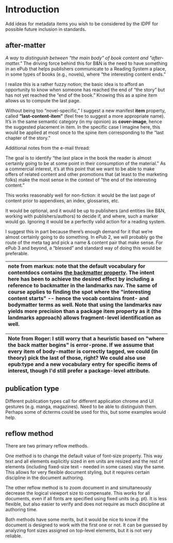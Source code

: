 # Introduction #

Add ideas for metadata items you wish to be considered by the IDPF for possible future inclusion in standards.


## after-matter ##

_A way to distinguish between "the main body" of book content and "after-matter."_ The driving force behind this for B&N is the need to have something in an ePub that helps publishers communicate to a Reading System a place, in some types of books (e.g., novels), where “the interesting content ends.”

I realize this is a rather fuzzy notion; the basic idea is to afford an opportunity to know when someone has reached the end of “the story” but has not yet reached the “end of the book.” Knowing this as a spine item allows us to compute the last page.

Without being too “novel-specific,” I suggest a new manifest **item** property, called **“last-content-item”** (feel free to suggest a more appropriate name). It’s in the same semantic category (in my opinion) as **cover-image**, hence the suggested placement in item. In the specific case I imagine here, this would be applied at most once to the spine item corresponding to the “last chapter of the story.”

Additional notes from the e-mail thread:

The goal is to identify “the last place in the book the reader is almost certainly going to be at some point in their consumption of the material.” As a commercial interest, it’s at this point that we want to be able to make offers of related content and other promotions that (at least to the marketing folks) make the most sense in the context of “the end of the interesting content.”

This works reasonably well for non-fiction: it would be the last page of content prior to appendixes, an index, glossaries, etc.

It would be optional, and it would be up to publishers (and entities like B&N, working with publishers/authors) to decide if, and where, such a marker would go. Ignoring it would be a perfectly valid action for a reading system.

I suggest this in part because there’s enough demand for it that we’re almost certainly going to do something. In ePub 2, we will probably go the route of the meta tag and pick a name & content pair that make sense. For ePub 3 and beyond, a “blessed” and standard way of doing this would be preferable.

| note from markus: note that the default vocabulary for contentdocs contains [the backmatter property](http://www.idpf.org/epub/vocab/structure/#backmatter). The intent here has been to achieve the desired effect by including a reference to backmatter in the landmarks nav. The same of course applies to finding the spot where the "interesting content starts" -- hence the vocab contains front- and bodymatter terms as well. Note that using the landmarks nav yields more precision than a package item property as it (the landmarks approach) allows fragment-level identification as well. |
|:----------------------------------------------------------------------------------------------------------------------------------------------------------------------------------------------------------------------------------------------------------------------------------------------------------------------------------------------------------------------------------------------------------------------------------------------------------------------------------------------------------------------------------------------------------------------------------------------------------|

| Note from Roger: I still worry that a heuristic based on "where the back matter begins" is error-prone. If we assume that every item of body-matter is correctly tagged, we could (in theory) pick the last of those, right? We could also use epub:type and a new vocabulary entry for specific items of interest, though I'd still prefer a package-level attribute. |
|:-----------------------------------------------------------------------------------------------------------------------------------------------------------------------------------------------------------------------------------------------------------------------------------------------------------------------------------------------------------------------|

## publication type ##

Different publication types call for different application chrome and UI gestures (e.g. manga, magazines). Need to be able to distinguish them. Perhaps some of dcterms could be used for this, but some examples would help.

## reflow method ##

There are two primary reflow methods.

One method is to change the default value of font-size property. This way text and all elements explicitly sized in em units are resized and the rest of elements (including fixed-size text - needed in some cases) stay the same. This allows for very flexible document styling, but it requires certain discipline in the document authoring.

The other reflow method is to zoom document in and simultaneously decrease the logical viewport size to compensate. This works for all documents, even if all fonts are specified using fixed units (e.g. pt). It is less flexible, but also easier to verify and does not require as much discipline at authoring time.

Both methods have some merits, but it would be nice to know if the document is designed to work with the first one or not. It can be guessed by analyzing font sizes assigned on top-level elements, but it is not very reliable.